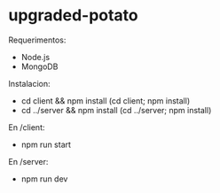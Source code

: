 # upgraded-potato
Requerimentos:
- Node.js
- MongoDB

Instalacion:
- cd client && npm install (cd client; npm install)
- cd ../server && npm install (cd ../server; npm install)

En /client: 
- npm run start

En /server:
- npm run dev
